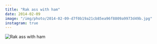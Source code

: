 ```yaml
---
title: "Rak ass with ham"
date: 2014-02-09
image: "/img/photo/2014-02-09-d7f0b19a21cb85ea96f8809a9973d49b.jpg"
instagram: true
---
```


![Rak ass with ham](/img/photo/2014-02-09-d7f0b19a21cb85ea96f8809a9973d49b.jpg)
